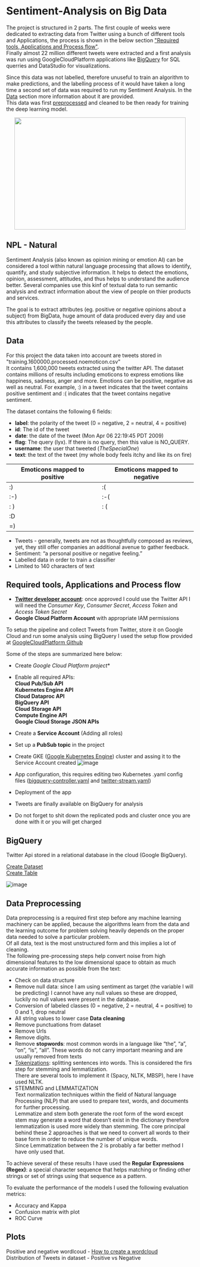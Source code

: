 # Sentiment-Analysis on Big Data

The project is structured in 2 parts.
The first couple of weeks were dedicated to extracting data from Twitter using a bunch of different tools and Applications, the process is shown in the below section ["Required tools, Applications and Process flow"](https://github.com/davidellavalle/Social-media-and-Big-Data/blob/main/README.md#required-tools-applications-and-process-flow).  
Finally almost 22 million different tweets were extracted and a first analysis was run using GoogleCloudPlatform applications like [BigQuery](https://github.com/davidellavalle/Social-media-and-Big-Data/blob/main/README.md#bigquery) for SQL querries and DataStudio for visualizations.  

Since this data was not labelled, therefore unuseful to train an algorithm to make predictions, and the labelling process of it would have taken a long time a second set of data was required to run my Sentiment Analysis. In the [Data](https://github.com/davidellavalle/Social-media-and-Big-Data/blob/main/README.md#data) section more information about it are provided.  
This data was first [preprocessed](https://github.com/davidellavalle/Social-media-and-Big-Data/blob/main/README.md#data-preprocessing) and cleaned to be then ready for training the deep learning model.  

<p align="center">
  <img width="460" height="300" src="https://user-images.githubusercontent.com/73824871/113128318-f825da00-9219-11eb-9cdf-e4f2241eeea1.png">
</p>

## NPL - Natural 
Sentiment Analysis (also known as opinion mining or emotion AI) can be considered a tool within natural language processing that allows to identify, quantify, and study subjective information. It helps to detect the emotions, opinion, assessment, attitudes, and thus helps to understand the audience better. Several companies use this kinf of textual data to run semantic analysis and extract information about the view of people on thier products and services.

The goal is to extract attributes (eg. positive or negative opinions about a subject) from BigData, huge amount of data produced every day and use this attributes to classify the tweets released by the people.


## Data

For this project the data taken into account are tweets stored in "training.1600000.processed.noemoticon.csv"  
It contains 1,600,000 tweets extracted using the twitter API. The dataset contains millions of results including emoticons to express emotions like happiness, sadness, anger and more. Emotions can be positive, negative as well as neutral. For example, :) in a tweet indicates that the tweet contains positive sentiment and :( indicates that the tweet contains negative sentiment.  

The dataset contains the following 6 fields:  
- **label**: the polarity of the tweet (0 = negative, 2 = neutral, 4 = positive)
- **id**: The id of the tweet
- **date**: the date of the tweet (Mon Apr 06 22:19:45 PDT 2009)
- **flag**: The query (lyx). If there is no query, then this value is NO_QUERY.
- **username**: the user that tweeted (_TheSpecialOne_)
- **text**: the text of the tweet (my whole body feels itchy and like its on fire)

| Emoticons mapped to positive | Emoticons mapped to negative|
| ------------- | ------------- |
:) | :(
:-) | :-(
: ) | : (
:D |
=)  |

- Tweets - generally, tweets are not as thoughtfully composed as reviews, yet, they still offer companies an additional avenue to gather feedback.
- Sentiment: “a personal positive or negative feeling.”
- Labelled data in order to train a classifier
- Limited to 140 characters of text  

## Required tools, Applications and Process flow

- [**Twitter developer account**](https://developer.twitter.com/en/apply-for-access): once approved I could use the Twitter API
I will need the *Consumer Key*, *Consumer Secret*, *Access Token* and *Access Token Secret*  
- **Google Cloud Platform Account** with appropriate IAM permissions  

To setup the pipeline and collect Tweets from Twitter, store it on Google Cloud and run some analysis using BigQuery I used the setup flow provided at [GoogleCloudPlatform Github](https://github.com/GoogleCloudPlatform/kubernetes-bigquery-python/tree/master/pubsub#create-and-configure-a-google-cloud-platform-project)  

Some of the steps are summarized here below:  
- Create *Google Cloud Platform project**
- Enable all required APIs:  
**Cloud Pub/Sub API  
Kubernetes Engine API    
Cloud Dataproc API  
BigQuery API  
Cloud Storage API    
Compute Engine API  
Google Cloud Storage JSON APIs**    
- Create a **Service Account** (Adding all roles)
- Set up a **PubSub topic** in the project
- Create GKE ([Google Kubernetes Engine](https://cloud.google.com/kubernetes-engine/)) cluster and assing it to the Service Account created
![image](https://user-images.githubusercontent.com/73824871/112852417-31d8d280-90ac-11eb-9239-388a174a60e9.png)
- App configuration, this requires editing two Kubernetes .yaml config files ([bigquery-controller.yaml](https://github.com/davidellavalle/Social-media-and-Big-Data/blob/main/bigquery-controller.yaml) and [twitter-stream.yaml](https://github.com/davidellavalle/Social-media-and-Big-Data/blob/main/twitter-stream.yaml))
- Deployment of the app
- Tweets are finally available on BigQuery for analysis

- Do not forget to shit down the replicated pods and cluster once you are done with it or you will get charged

## BigQuery

Twitter Api stored in a relational database in the cloud (Google BigQuery).  

[Create Dataset](https://cloud.google.com/bigquery/docs/datasets)  
[Create Table](https://cloud.google.com/bigquery/docs/tables)  

![image](https://user-images.githubusercontent.com/73824871/112867145-d8c46b00-90ba-11eb-91af-03c7356093a8.png)


## Data Preprocessing
Data preprocessing is a required first step before any machine learning machinery can be applied, because the algorithms learn from the data and the learning outcome for problem solving heavily depends on the proper data needed to solve a particular problem.  
Of all data, text is the most unstructured form and this implies a lot of cleaning.  
The following pre-processing steps help convert noise from high dimensional features to the low dimensional space to obtain as much accurate information as possible from the text:    

- Check on data structure
- Remove null data: since I am using sentiment as target (the variable I will be predicting) I cannot have any null values so these are dropped, luckily no null values were present in the database.
- Conversion of labeled classes (0 = negative, 2 = neutral, 4 = positive) to 0 and 1, drop neutral  
- All string values to lower case
**Data cleaning** 
- Remove punctuations from dataset
- Remove Urls
- Remove digits.
- Remove **stopwords**: most common words in a language like “the”, “a”, “on”, “is”, “all”. These words do not carry important meaning and are usually removed from texts
- [Tokenizations](https://www.analyticsvidhya.com/blog/2019/07/how-get-started-nlp-6-unique-ways-perform-tokenization/): splitting sentences into words. This is considered the firs step for stemming and lemmatization.  
There are several tools to implement it (Spacy, NLTK, MBSP), here I have used NLTK.  
- STEMMING and LEMMATIZATION  
Text normalization techniques within the field of Natural language Processing (NLP) that are used to prepare text, words, and documents for further processing.  
Lemmatize and stem both generate the root form of the word except stem may generate a word that doesn’t exist in the dictionary therefore lemmatization is used more widely than stemming. The core principal behind these 2 approaches is that we need to convert all words to their base form in order to reduce the number of unique words.  
Since Lemmatization between the 2 is probably a far better method I have only used that.  

To achieve several of these results I have used the **Regular Expressions (Regex)**: a special character sequence that helps matching or finding other strings or set of strings using that sequence as a pattern.  

To evaluate the performance of the models I used the following evaluation metrics:  

- Accuracy and Kappa
- Confusion matrix with plot
- ROC Curve

## Plots

Positive and negative wordlcoud - [How to create a wordcloud](https://re-thought.com/creating-wordclouds-in-python/)  
Distribution of Tweets in dataset - Positive vs Negative 


